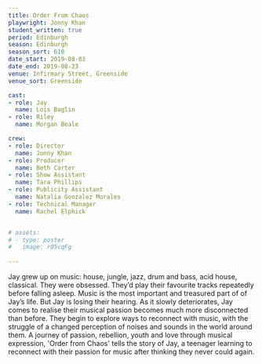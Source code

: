 ```yaml
---
title: Order From Chaos
playwright: Jonny Khan 
student_written: true
period: Edinburgh
season: Edinburgh
season_sort: 610
date_start: 2019-08-03
date_end: 2019-08-23
venue: Infirmary Street, Greenside
venue_sort: Greenside 

cast:
- role: Jay
  name: Lois Baglin
- role: Riley
  name: Morgan Beale

crew:
- role: Director
  name: Jonny Khan
- role: Producer
  name: Beth Carter
- role: Show Assistant
  name: Tara Phillips
- role: Publicity Assistant
  name: Natalia Gonzalez Morales
- role: Technical Manager
  name: Rachel Elphick


# assets:
# - type: poster
#   image: r85cqFg
    
---
```


Jay grew up on music: house, jungle, jazz, drum and bass, acid house, classical. They were obsessed. They’d play their favourite tracks repeatedly before falling asleep. Music is the most important and treasured part of of Jay’s life. But Jay is losing their hearing. As it slowly deteriorates, Jay comes to realise their musical passion becomes much more disconnected than before. They begin to explore ways to reconnect with music, with the struggle of a changed perception of noises and sounds in the world around them. A journey of passion, rebellion, youth and love through musical expression, 'Order from Chaos' tells the story of Jay, a teenager learning to reconnect with their passion for music after thinking they never could again.

